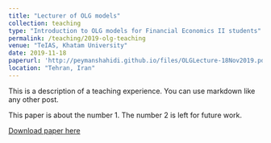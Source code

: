 ```yaml
---
title: "Lecturer of OLG models"
collection: teaching
type: "Introduction to OLG models for Financial Economics II students"
permalink: /teaching/2019-olg-teaching
venue: "TeIAS, Khatam University"
date: 2019-11-18
paperurl: 'http://peymanshahidi.github.io/files/OLGLecture-18Nov2019.pdf'
location: "Tehran, Iran"
---
```


This is a description of a teaching experience. You can use markdown like any other post.

This paper is about the number 1. The number 2 is left for future work.

[Download paper here](http://peymanshahidi.github.io/files/OLGLecture-18Nov2019.pdf)

